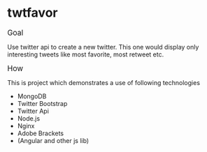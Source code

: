 twtfavor
========

<big>Goal</big>


Use twitter api to create a new twitter. This one would display only interesting tweets like most favorite, most retweet etc. 
 

<big>How</big>

This is project which demonstrates a use of following technologies

* MongoDB
* Twitter Bootstrap
* Twitter Api
* Node.js
* Nginx
* Adobe Brackets
* (Angular and other js lib)



